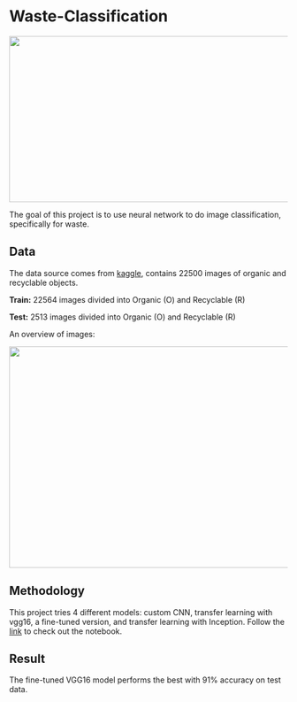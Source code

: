 # Waste-Classification

<img src="https://cf-courses-data.s3.us.cloud-object-storage.appdomain.cloud/IBMDeveloperSkillsNetwork-ML311-Coursera/labs/Module3/L2/img/transfer_learning.gif" width="600" height="300">

The goal of this project is to use neural network to do image classification, specifically for waste. 

## Data
The data source comes from [kaggle](https://www.kaggle.com/datasets/techsash/waste-classification-data?datasetId=233210&sortBy=voteCount), contains 22500 images of organic and recyclable objects.

**Train:**  22564 images divided into Organic (O) and Recyclable (R)

**Test:** 2513 images divided into Organic (O) and Recyclable (R)

An overview of images: 

<img src="https://www.kaggleusercontent.com/kf/100295176/eyJhbGciOiJkaXIiLCJlbmMiOiJBMTI4Q0JDLUhTMjU2In0..SbdCp9szTNuwq7JU5IDwxA.fTqexfcjtVaF7ej7SAVcElJhgJWJRBqenAg4mCVbWcIycKry7FvwoLrTNn9aaXoX9lKFyvI7rKwr5k4ZAPtwnEC81XNic4mTQqqq8U09iF8Cq4hS2k0ZbmTMXvwTHQU5Id8TIgvez6HxzpYCv9BC82a6dOZFUPDTpTP4ouDK-T7z2HOa3eOMQFJFiUhZ0t7oEffXLocrvvDO1xPbiACbtxvwlpCDaj_UalbKPAN5UYhSKyZ_MFNlIie7zqP0DTjqfuA3JpZnkaJWFt7iC7n_ZMIp2JxDqD8ILDM60Ne_JtEZfqWmVAXR6UehpsvtfQRwYLPYC4jafdlqjJW080BUJ95eRbZyNuMXZgtOD-WFCgZnR1DzlQsMIbk1cSvFAw939RAG6W0bqtF7_BoJBh2QSMkduWSOUYozD_digAH3ewLBD-VJIHbEclmz1GEoE4p7KYV7iNSpX_zCCDsMsg2zpXmnDTDGjzZCQC4LJ9Ka6P2Kb6JRn4JjWx1wz5F-pqcMfhW9UXmtdrh8stJbRsWFJ2hVo0h2HRSovpk5gQeaXXxEYO5eH4UwzM01fwGe1c5UtcF5o_2PhFdUETW1_vWsckan1ULbrIyfBd__8PfELObVW5PpVWELeMx244itof-GgHNsHbtb8g-Vbe7K-RJCJSD1ef_MZVQOtYr-w2M4hE8.L9j8pkra80MboouYCv1y3Q/__results___files/__results___10_0.png" width="600" height="400">

## Methodology
This project tries 4 different models: custom CNN, transfer learning with vgg16, a fine-tuned version, and transfer learning with Inception. Follow the [link](https://github.com/ka4on/Waste-Classification/blob/main/Final_Project.ipynb) to check out the notebook.

## Result
The fine-tuned VGG16 model performs the best with 91% accuracy on test data.

